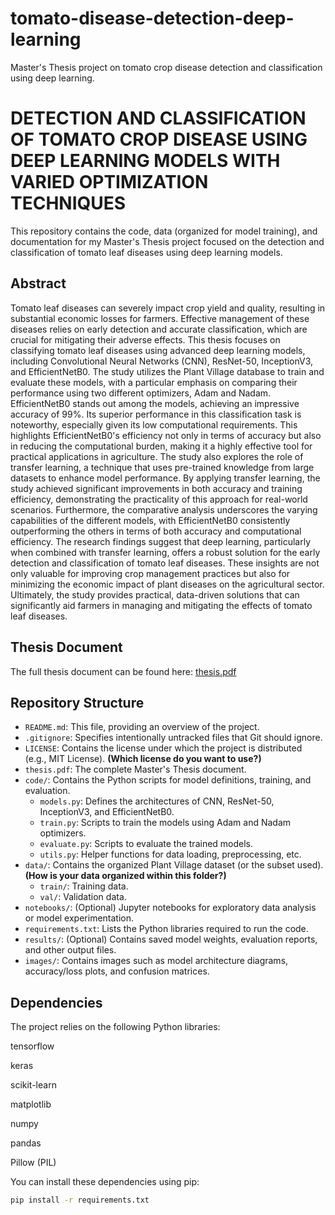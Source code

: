 # tomato-disease-detection-deep-learning
Master's Thesis project on tomato crop disease detection and classification using deep learning.

# DETECTION AND CLASSIFICATION OF TOMATO CROP DISEASE USING DEEP LEARNING MODELS WITH VARIED OPTIMIZATION TECHNIQUES

This repository contains the code, data (organized for model training), and documentation for my Master's Thesis project focused on the detection and classification of tomato leaf diseases using deep learning models.

## Abstract

Tomato leaf diseases can severely impact crop yield and quality, resulting in substantial economic losses for farmers. Effective management of these diseases relies on early detection and accurate classification, which are crucial for mitigating their adverse effects. This thesis focuses on classifying tomato leaf diseases using advanced deep learning models, including Convolutional Neural Networks (CNN), ResNet-50, InceptionV3, and EfficientNetB0. The study utilizes the Plant Village database to train and evaluate these models, with a particular emphasis on comparing their performance using two different optimizers, Adam and Nadam. EfficientNetB0 stands out among the models, achieving an impressive accuracy of 99%. Its superior performance in this classification task is noteworthy, especially given its low computational requirements. This highlights EfficientNetB0's efficiency not only in terms of accuracy but also in reducing the computational burden, making it a highly effective tool for practical applications in agriculture. The study also explores the role of transfer learning, a technique that uses pre-trained knowledge from large datasets to enhance model performance. By applying transfer learning, the study achieved significant improvements in both accuracy and training efficiency, demonstrating the practicality of this approach for real-world scenarios. Furthermore, the comparative analysis underscores the varying capabilities of the different models, with EfficientNetB0 consistently outperforming the others in terms of both accuracy and computational efficiency. The research findings suggest that deep learning, particularly when combined with transfer learning, offers a robust solution for the early detection and classification of tomato leaf diseases. These insights are not only valuable for improving crop management practices but also for minimizing the economic impact of plant diseases on the agricultural sector. Ultimately, the study provides practical, data-driven solutions that can significantly aid farmers in managing and mitigating the effects of tomato leaf diseases.

## Thesis Document

The full thesis document can be found here: [thesis.pdf](thesis.pdf)

## Repository Structure

* `README.md`: This file, providing an overview of the project.
* `.gitignore`: Specifies intentionally untracked files that Git should ignore.
* `LICENSE`: Contains the license under which the project is distributed (e.g., MIT License). **(Which license do you want to use?)**
* `thesis.pdf`: The complete Master's Thesis document.
* `code/`: Contains the Python scripts for model definitions, training, and evaluation.
    * `models.py`: Defines the architectures of CNN, ResNet-50, InceptionV3, and EfficientNetB0.
    * `train.py`: Scripts to train the models using Adam and Nadam optimizers.
    * `evaluate.py`: Scripts to evaluate the trained models.
    * `utils.py`: Helper functions for data loading, preprocessing, etc.
* `data/`: Contains the organized Plant Village dataset (or the subset used). **(How is your data organized within this folder?)**
    * `train/`: Training data.
    * `val/`: Validation data.
* `notebooks/`: (Optional) Jupyter notebooks for exploratory data analysis or model experimentation.
* `requirements.txt`: Lists the Python libraries required to run the code.
* `results/`: (Optional) Contains saved model weights, evaluation reports, and other output files.
* `images/`: Contains images such as model architecture diagrams, accuracy/loss plots, and confusion matrices.

## Dependencies

The project relies on the following Python libraries:

tensorflow

keras

scikit-learn

matplotlib

numpy

pandas

Pillow (PIL)


You can install these dependencies using pip:

```bash
pip install -r requirements.txt
